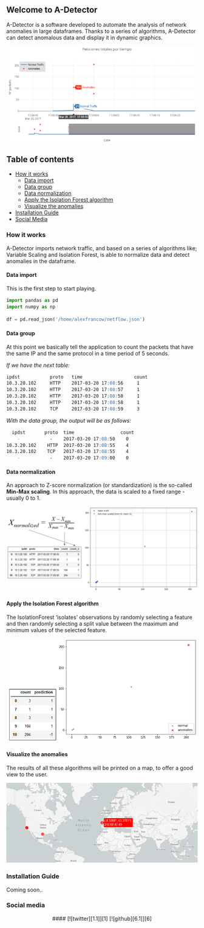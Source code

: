 ## Welcome to A-Detector

A-Detector is a software developed to automate the analysis of network anomalies in large dataframes. Thanks to a series of algorithms, A-Detector can detect anomalous data and display it in dynamic graphics.

![logo](/assets/images/AnomaliesPlot2.png?raw=true)


## Table of contents

- [How it works](#how-it-works)
    * [Data import](#data-import)
    * [Data group](#data-group)
    * [Data normalization](#data-normalization)
    * [Apply the Isolation Forest algorithm](#apply-the-isolation-forest-algorithm)
    * [Visualize the anomalies](#visualize-the-anomalies)
- [Installation Guide](#installation-guide)
- [Social Media](#social-media)

<!-- toc -->

### How it works

A-Detector imports network traffic, and based on a series of algorithms like; Variable Scaling and Isolation Forest, is able to normalize data and detect anomalies in the dataframe.

#### Data import

This is the first step to start playing.
```python
import pandas as pd
import numpy as np

df = pd.read_json('/home/alexfrancow/netflow.json')
```

#### Data group

At this point we basically tell the application to count the packets that have the same IP and the same protocol in a time period of 5 seconds.

*If we have the next table:*
```markdown
ipdst           proto   time                   count
10.3.20.102     HTTP    2017-03-20 17:08:56     1
10.3.20.102     HTTP    2017-03-20 17:08:57     1
10.3.20.102     HTTP    2017-03-20 17:08:58     1
10.3.20.102     HTTP    2017-03-20 17:08:58     1
10.3.20.102     TCP     2017-03-20 17:08:59     3
```

*With the data group, the output will be as follows:*
```markdown
  ipdst       proto  time                 count     
    -           -    2017-03-20 17:08:50    0
10.3.20.102    HTTP  2017-03-20 17:08:55    4
10.3.20.102    TCP   2017-03-20 17:08:55    4
    -           -    2017-03-20 17:09:00    0
```

#### Data normalization

An approach to Z-score normalization (or standardization) is the so-called **Min-Max scaling**.
In this approach, the data is scaled to a fixed range - usually 0 to 1.

![logo](/assets/images/DataNormalization.png?raw=true)

#### Apply the Isolation Forest algorithm

The IsolationForest ‘isolates’ observations by randomly selecting a feature and then randomly selecting a split value between the maximum and minimum values of the selected feature.

![logo](/assets/images/IsolationForest.png?raw=true)

#### Visualize the anomalies

The results of all these algorithms will be printed on a map, to offer a good view to the user.

![logo](/assets/images/AnomaliesMap.png?raw=true)

### Installation Guide

Coming soon..

### Social media
<div style="text-align:center">
   #### [![twitter][1.1]][1] [![github][6.1]][6]
</div>

[1]: http://www.twitter.com/alexfrancow
[1.1]: /assets/images/icons/twitter.png
[6.1]: /assets/images/icons/github.png
[6]: http://www.github.com/alexfrancow

